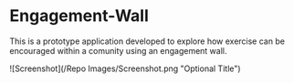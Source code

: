 # Engagement-Wall

This is a prototype application developed to explore how exercise can be encouraged within a comunity using an engagement wall.

![Screenshot](/Repo Images/Screenshot.png "Optional Title")
